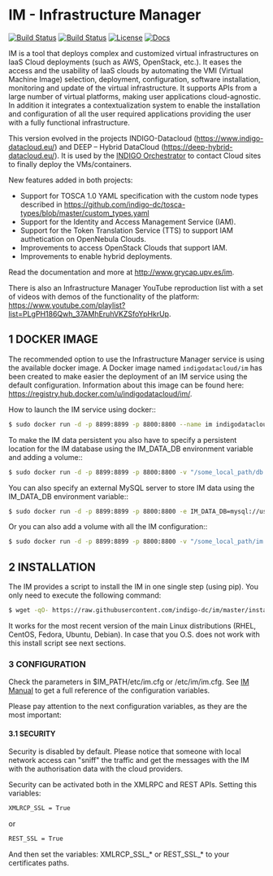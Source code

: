 # IM - Infrastructure Manager

[![Build Status](http://jenkins.i3m.upv.es/buildStatus/icon?job=indigo/im-unit)](http://jenkins.i3m.upv.es/job/indigo/job/im-unit/)
[![Build Status](https://jenkins.indigo-datacloud.eu:8080/buildStatus/icon?job=Pipeline-as-code/im/master)](https://jenkins.indigo-datacloud.eu:8080/job/Pipeline-as-code/job/im/job/master/)
[![License](https://img.shields.io/badge/license-GPL%20v3.0-brightgreen.svg)](LICENSE)
[![Docs](https://img.shields.io/badge/docs-latest-brightgreen.svg)](https://imdocs.readthedocs.io/en/latest/)

IM is a tool that deploys complex and customized virtual infrastructures on IaaS
Cloud deployments (such as AWS, OpenStack, etc.). It eases the access and the
usability of IaaS clouds by automating the VMI (Virtual Machine Image)
selection, deployment, configuration, software installation, monitoring and
update of the virtual infrastructure. It supports APIs from a large number of virtual
platforms, making user applications cloud-agnostic. In addition it integrates a
contextualization system to enable the installation and configuration of all the
user required applications providing the user with a fully functional
infrastructure.

This version evolved in the projects INDIGO-Datacloud (https://www.indigo-datacloud.eu/) and DEEP – Hybrid DataCloud
(https://deep-hybrid-datacloud.eu/). It is used by the [INDIGO Orchestrator](https://github.com/indigo-dc/orchestrator) to contact Cloud sites to finally deploy the VMs/containers.

New features added in both projects:

+ Support for TOSCA 1.0 YAML specification with the custom node types described in https://github.com/indigo-dc/tosca-types/blob/master/custom_types.yaml
+ Support for the Identity and Access Management Service (IAM).
+ Support for the Token Translation Service (TTS) to support IAM authetication on OpenNebula Clouds.
+ Improvements to access OpenStack Clouds that support IAM.
+ Improvements to enable hybrid deployments.

Read the documentation and more at http://www.grycap.upv.es/im.

There is also an Infrastructure Manager YouTube reproduction list with a set of videos with demos
of the functionality of the platform: https://www.youtube.com/playlist?list=PLgPH186Qwh_37AMhEruhVKZSfoYpHkrUp.

## 1 DOCKER IMAGE

The recommended option to use the Infrastructure Manager service is using the available docker image.
A Docker image named `indigodatacloud/im` has been created to make easier the deployment of an IM service using the
default configuration. Information about this image can be found here: https://registry.hub.docker.com/u/indigodatacloud/im/.

How to launch the IM service using docker::

```sh
$ sudo docker run -d -p 8899:8899 -p 8800:8800 --name im indigodatacloud/im
```

To make the IM data persistent you also have to specify a persistent location for the IM database using the IM_DATA_DB environment variable and adding a volume::

```sh
$ sudo docker run -d -p 8899:8899 -p 8800:8800 -v "/some_local_path/db:/db" -e IM_DATA_DB=/db/inf.dat --name im indigodatacloud/im
```

You can also specify an external MySQL server to store IM data using the IM_DATA_DB environment variable::

```sh
$ sudo docker run -d -p 8899:8899 -p 8800:8800 -e IM_DATA_DB=mysql://username:password@server/db_name --name im indigodatacloud/im
```

Or you can also add a volume with all the IM configuration::

```sh
$ sudo docker run -d -p 8899:8899 -p 8800:8800 -v "/some_local_path/im.cfg:/etc/im/im.cfg" --name im indigodatacloud/im
```


## 2 INSTALLATION

The IM provides a script to install the IM in one single step (using pip).
You only need to execute the following command:

```sh
$ wget -qO- https://raw.githubusercontent.com/indigo-dc/im/master/install.sh | bash
```

It works for the most recent version of the main Linux distributions (RHEL, CentOS, Fedora, Ubuntu, Debian).
In case that you O.S. does not work with this install script see next sections.

### 3 CONFIGURATION

Check the parameters in $IM_PATH/etc/im.cfg or /etc/im/im.cfg.
See [IM Manual](https://imdocs.readthedocs.io/en/latest/manual.html#configuration) to get a full
reference of the configuration variables.

Please pay attention to the next configuration variables, as they are the most important:

#### 3.1 SECURITY

Security is disabled by default. Please notice that someone with local network access can "sniff" the traffic and
get the messages with the IM with the authorisation data with the cloud providers.

Security can be activated both in the XMLRPC and REST APIs. Setting this variables:

```sh
XMLRCP_SSL = True
```

or

```sh
REST_SSL = True
```

And then set the variables: XMLRCP_SSL_* or REST_SSL_* to your certificates paths.

